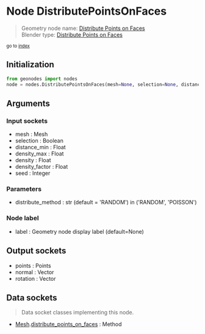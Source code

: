 
# Node DistributePointsOnFaces

> Geometry node name: [Distribute Points on Faces](https://docs.blender.org/manual/en/latest/modeling/geometry_nodes/point/distribute_points_on_faces.html)<br>
  Blender type: [Distribute Points on Faces](https://docs.blender.org/api/current/bpy.types.GeometryNodeDistributePointsOnFaces.html)
  
<sub>go to [index](/docs/index.md)</sub>

Initialization
--------------

```python
from geonodes import nodes
node = nodes.DistributePointsOnFaces(mesh=None, selection=None, distance_min=None, density_max=None, density=None, density_factor=None, seed=None, distribute_method='RANDOM', label=None)
```



## Arguments


### Input sockets

- mesh : Mesh
- selection : Boolean
- distance_min : Float
- density_max : Float
- density : Float
- density_factor : Float
- seed : Integer

### Parameters

- distribute_method : str (default = 'RANDOM') in ('RANDOM', 'POISSON')

### Node label

- label : Geometry node display label (default=None)

## Output sockets

- points : Points
- normal : Vector
- rotation : Vector

## Data sockets

> Data socket classes implementing this node.
  
  
- [Mesh](/docs/sockets/Mesh.md).[distribute_points_on_faces](/docs/sockets/Mesh.md#distribute_points_on_faces) : Method
  

